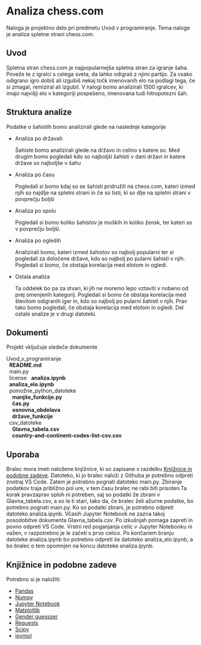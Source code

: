 # Analiza chess.com

Naloga je projektno delo pri predmetu Uvod v programiranje. Tema naloge je analiza spletne strani chess.com.
## Uvod
Spletna stran chess.com je najpopularnejša spletna stran za igranje šaha. Poveže te z igralci s celega sveta, da lahko odigraš z njimi partijo. Za vsako odigrano igro dobiš ali izgubiš nekaj točk imenovanih elo na podlagi tega, če si zmagal, remiziral ali izgubil. V nalogi bomo analizirali 1500 igralcev, ki imajo najvišji elo v kategoriji pospešeno, imenovana tudi hitropotezni šah. 

## Struktura analize
Podatke o šahistih bomo analizirali glede na naslednje kategorije
* Analiza po državah

   Šahiste bomo analizirali glede na državo in celino s katere so. Med drugim bomo pogledali kdo so najboljši šahisti v dani državi in katere države so najboljše v šahu
* Analiza po času

   Pogledali si bomo kdaj so se šahisti pridružili na chess.com, kateri izmed njih so najdlje na spletni strani in če so tisti, ki so dlje na spletni strani v povprečju boljši
* Analiza po spolu

   Pogledali si bomo koliko šahistov je moških in koliko žensk, ter kateri so v povprečju boljši.
* Analiza po ogledih

   Analizirali bomo, kateri izmed šahistov so najbolj popularni ter si pogledali za določene države, kdo so najbolj po pularni šahisti v njih. Pogledali si bomo, če obstaja korelacija med elotom in ogledi.
* Ostala analiza

   Ta oddelek bo pa za stvari, ki jih ne moremo lepo vztaviti v nobeno od prej omenjenih kategorij. Pogledali si bomo če obstaja korelacija med številom odigranih iger in, kdo so najbolj po pularni šahisti v njih. Prav tako bomo pogledali, če obstaja korelacija med elotom in ogledi. Del ostale analize je v drugi datoteki. 
## Dokumenti
Projekt vključuje sledeče dokumente

Uvod_v_programiranje
\
&nbsp;&nbsp;**README.md**\
&nbsp;&nbsp;main.py
\
&nbsp;&nbsp;license
&nbsp;&nbsp;**analiza.ipynb**
\
&nbsp;&nbsp;**analiza_elo.ipynb**
\
&nbsp;&nbsp;pomožne_python_datoteke
\
&nbsp;&nbsp;&nbsp;&nbsp;**manjše_funkcije.py**
\
&nbsp;&nbsp;&nbsp;&nbsp;**čas.py**
\
&nbsp;&nbsp;&nbsp;&nbsp;**osnovna_obdelava**
\
&nbsp;&nbsp;&nbsp;&nbsp;**države_funkcije**
\
&nbsp;&nbsp;csv_datoteke
\
&nbsp;&nbsp;&nbsp;&nbsp;**Glavna_tabela.csv**
\
&nbsp;&nbsp;&nbsp;&nbsp;**country-and-continent-codes-list-csv.csv**
## Uporaba
Bralec mora imeti naložene knjižnice, ki so zapisane v razdelku [Knjižnice in podobne zadeve](#knjižnice-in-podobne-zadeve). Datoteko, ki jo bralec naloži z Githuba je potrebno odpreti znotraj VS Code. Zatem je potrebno pognati datoteko main.py. Zbiranje podatkov traja približno pol ure, v tem času bralec ne rabi biti prisoten.Ta korak pravzaprav sploh ni potreben, saj so podatki že zbrani v Glavna_tabela.csv, a so le ti stari, tako da, če bralec želi ažurne podatke, bo potrebno pognati main.py. Ko so podatki zbrani, je potrebno odpreti datoteko analiza.ipynb. Včasih Jupyter Notebook ne zazna takoj posodobitve dokumenta Glavna_tabela.csv. Po izkušnjah pomaga zapreti in povno odpreti VS Code. Vrstni red poganjanja celic v Jupyter Notebooku ni važen,  v razpotrebno je le začeti s prvo celico. Po končanem branju datoteke analiza.ipynb bo potrebno odpreti še datoteko analiza_elo.ipynb, a bo bralec o tem opomnjen na koncu datoteke analiza.ipynb.
## Knjižnice in podobne zadeve
Potrebno si je naložiti:
* [Pandas](https://pandas.pydata.org/docs/getting_started/install.html)
* [Numpy](https://numpy.org/install/)
* [Jupyter Notebook](https://pypi.org/project/jupyter/)
* [Matplotlib](https://matplotlib.org/stable/install/index.html)
* [Gender guessser](https://pypi.org/project/gender-guesser/)
* [Requests](https://pypi.org/project/requests/)
* [Scipy](https://scipy.org/install/)
* [ipympl](https://matplotlib.org/ipympl/)

